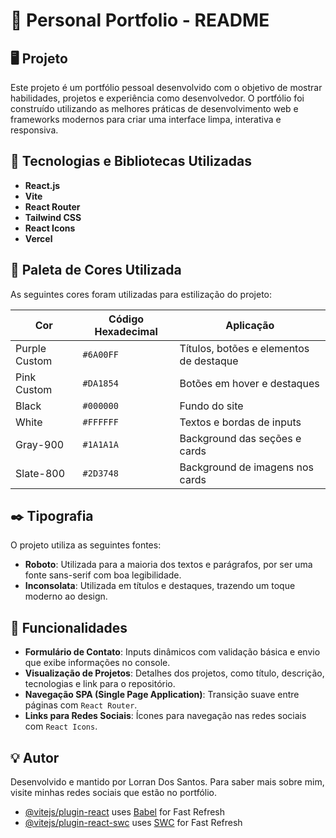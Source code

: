 # 📑 Personal Portfolio - README

## 🖥️ Projeto

Este projeto é um portfólio pessoal desenvolvido com o objetivo de mostrar habilidades, projetos e experiência como desenvolvedor. O portfólio foi construído utilizando as melhores práticas de desenvolvimento web e frameworks modernos para criar uma interface limpa, interativa e responsiva.

## 🚀 Tecnologias e Bibliotecas Utilizadas

- **React.js**
- **Vite**
- **React Router**
- **Tailwind CSS**
- **React Icons**
- **Vercel**

## 🎨 Paleta de Cores Utilizada

As seguintes cores foram utilizadas para estilização do projeto:

| Cor               | Código Hexadecimal | Aplicação                              |
|-------------------|--------------------|----------------------------------------|
| Purple Custom     | `#6A00FF`          | Títulos, botões e elementos de destaque |
| Pink Custom       | `#DA1854`          | Botões em hover e destaques            |
| Black             | `#000000`          | Fundo do site                          |
| White             | `#FFFFFF`          | Textos e bordas de inputs              |
| Gray-900          | `#1A1A1A`          | Background das seções e cards          |
| Slate-800         | `#2D3748`          | Background de imagens nos cards        |

## ✒️ Tipografia
O projeto utiliza as seguintes fontes:

- **Roboto**: Utilizada para a maioria dos textos e parágrafos, por ser uma fonte sans-serif com boa legibilidade.
- **Inconsolata**: Utilizada em títulos e destaques, trazendo um toque moderno ao design.

## 🌟 Funcionalidades

- **Formulário de Contato**: Inputs dinâmicos com validação básica e envio que exibe informações no console.
- **Visualização de Projetos**: Detalhes dos projetos, como título, descrição, tecnologias e link para o repositório.
- **Navegação SPA (Single Page Application)**: Transição suave entre páginas com `React Router`.
- **Links para Redes Sociais**: Ícones para navegação nas redes sociais com `React Icons`.


## 💡 Autor
Desenvolvido e mantido por Lorran Dos Santos. Para saber mais sobre mim, visite minhas redes sociais que estão no portfólio.

- [@vitejs/plugin-react](https://github.com/vitejs/vite-plugin-react/blob/main/packages/plugin-react/README.md) uses [Babel](https://babeljs.io/) for Fast Refresh
- [@vitejs/plugin-react-swc](https://github.com/vitejs/vite-plugin-react-swc) uses [SWC](https://swc.rs/) for Fast Refresh
